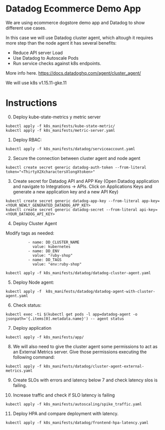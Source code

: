# Datadog Ecommerce Demo App

We are using ecommerce dogstore demo app and Datadog to show different use cases. 

In this case we will use Datadog cluster agent, which altough it requires more step than the node agent it has several benefits:
- Reduce API server Load
- Use Datadog to Autoscale Pods
- Run service checks against k8s endpoints.

More info here. https://docs.datadoghq.com/agent/cluster_agent/

We will use k8s v1.15.11-gke.11


# Instructions
0. Deploy kube-state-metrics y metric server

```
kubectl apply -f k8s_manifests/kube-state-metric/
kubectl apply -f k8s_manifests/metric-server.yaml
```
1. Deploy RBAC:
```
kubectl apply -f k8s_manifests/datadog/serviceaccount.yaml
```
2. Secure the connection between cluster agent and node agent
```
kubectl create secret generic datadog-auth-token --from-literal token="<ThirtyX2XcharactersXlongXtoken>"
```
3. Create secret for Datadog API and APP Key (Open Datadog application and navigate to Integrations -> APIs. Click on Applications Keys and generate a new application key and a new API Key)
```
kubectl create secret generic datadog-app-key --from-literal app-key=<YOUR_NEWLY_GENERATED_DATADOG_APP_KEY>
kubectl create secret generic datadog-secret --from-literal api-key=<YOUR_DATADOG_API_KEY>
```
4. Deploy Cluster Agent

Modify tags as needed:
```
          - name: DD_CLUSTER_NAME
            value: kubernetes
          - name: DD_ENV
            value: "ruby-shop"
          - name: DD_TAGS
            value: "env:ruby-shop"
  ```
  ```
 kubectl apply -f k8s_manifests/datadog/datadog-cluster-agent.yaml
 ```
5. Deploy Node agent:
```
kubectl apply -f  k8s_manifests/datadog/datadog-agent-with-cluster-agent.yaml
```
6. Check status:
```
kubectl exec -ti $(kubectl get pods -l app=datadog-agent -o jsonpath='{.items[0].metadata.name}') -- agent status
```

7. Deploy application
```
kubectl apply -f k8s_manifests/app/
```

8. We will also need to give the cluster agent some permissions to act as an External Metrics server. Give those permissions executing the following command:
 ```
kubectl apply -f k8s_manifests/datadog/cluster-agent-external-metrics.yaml
```
9. Create SLOs with errors and latency below 7 and check latency  slos is failing.

10. Increase traffic and check if SLO latency is failing
```
kubectl apply -f k8s_manifests/autoscaling/spike_traffic.yaml
```
11. Deploy HPA and compare deployment with latency.
```
kubectl apply -f k8s_manifests/datadog/frontend-hpa-latency.yaml
```

 
